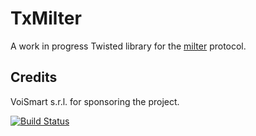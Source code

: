 TxMilter
========

A work in progress Twisted library for the
[milter](https://www.milter.org/developers/api/index "Milter") protocol.


Credits
-------

VoiSmart s.r.l. for sponsoring the project.


[![Build Status](https://travis-ci.org/flaviogrossi/txmilter.svg?branch=master)](https://travis-ci.org/flaviogrossi/txmilter)

